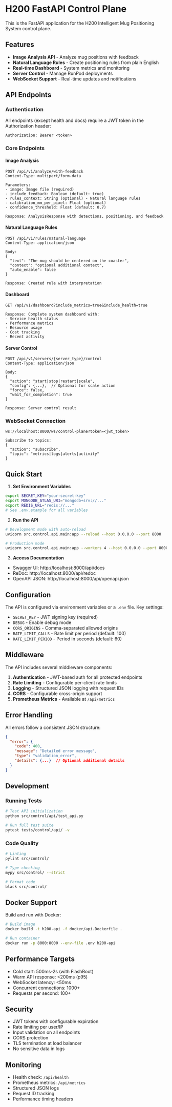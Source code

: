 # H200 FastAPI Control Plane

This is the FastAPI application for the H200 Intelligent Mug Positioning System control plane.

## Features

- **Image Analysis API** - Analyze mug positions with feedback
- **Natural Language Rules** - Create positioning rules from plain English
- **Real-time Dashboard** - System metrics and monitoring
- **Server Control** - Manage RunPod deployments
- **WebSocket Support** - Real-time updates and notifications

## API Endpoints

### Authentication
All endpoints (except health and docs) require a JWT token in the Authorization header:
```
Authorization: Bearer <token>
```

### Core Endpoints

#### Image Analysis
```
POST /api/v1/analyze/with-feedback
Content-Type: multipart/form-data

Parameters:
- image: Image file (required)
- include_feedback: Boolean (default: true)
- rules_context: String (optional) - Natural language rules
- calibration_mm_per_pixel: Float (optional)
- confidence_threshold: Float (default: 0.7)

Response: AnalysisResponse with detections, positioning, and feedback
```

#### Natural Language Rules
```
POST /api/v1/rules/natural-language
Content-Type: application/json

Body:
{
  "text": "The mug should be centered on the coaster",
  "context": "optional additional context",
  "auto_enable": false
}

Response: Created rule with interpretation
```

#### Dashboard
```
GET /api/v1/dashboard?include_metrics=true&include_health=true

Response: Complete system dashboard with:
- Service health status
- Performance metrics
- Resource usage
- Cost tracking
- Recent activity
```

#### Server Control
```
POST /api/v1/servers/{server_type}/control
Content-Type: application/json

Body:
{
  "action": "start|stop|restart|scale",
  "config": {...},  // Optional for scale action
  "force": false,
  "wait_for_completion": true
}

Response: Server control result
```

### WebSocket Connection
```
ws://localhost:8000/ws/control-plane?token=<jwt_token>

Subscribe to topics:
{
  "action": "subscribe",
  "topic": "metrics|logs|alerts|activity"
}
```

## Quick Start

1. **Set Environment Variables**
```bash
export SECRET_KEY="your-secret-key"
export MONGODB_ATLAS_URI="mongodb+srv://..."
export REDIS_URL="redis://..."
# See .env.example for all variables
```

2. **Run the API**
```bash
# Development mode with auto-reload
uvicorn src.control.api.main:app --reload --host 0.0.0.0 --port 8000

# Production mode
uvicorn src.control.api.main:app --workers 4 --host 0.0.0.0 --port 8000
```

3. **Access Documentation**
- Swagger UI: http://localhost:8000/api/docs
- ReDoc: http://localhost:8000/api/redoc
- OpenAPI JSON: http://localhost:8000/api/openapi.json

## Configuration

The API is configured via environment variables or a `.env` file. Key settings:

- `SECRET_KEY` - JWT signing key (required)
- `DEBUG` - Enable debug mode
- `CORS_ORIGINS` - Comma-separated allowed origins
- `RATE_LIMIT_CALLS` - Rate limit per period (default: 100)
- `RATE_LIMIT_PERIOD` - Period in seconds (default: 60)

## Middleware

The API includes several middleware components:

1. **Authentication** - JWT-based auth for all protected endpoints
2. **Rate Limiting** - Configurable per-client rate limits
3. **Logging** - Structured JSON logging with request IDs
4. **CORS** - Configurable cross-origin support
5. **Prometheus Metrics** - Available at `/api/metrics`

## Error Handling

All errors follow a consistent JSON structure:
```json
{
  "error": {
    "code": 400,
    "message": "Detailed error message",
    "type": "validation_error",
    "details": {...}  // Optional additional details
  }
}
```

## Development

### Running Tests
```bash
# Test API initialization
python src/control/api/test_api.py

# Run full test suite
pytest tests/control/api/ -v
```

### Code Quality
```bash
# Linting
pylint src/control/

# Type checking
mypy src/control/ --strict

# Format code
black src/control/
```

## Docker Support

Build and run with Docker:
```bash
# Build image
docker build -t h200-api -f docker/api.Dockerfile .

# Run container
docker run -p 8000:8000 --env-file .env h200-api
```

## Performance Targets

- Cold start: 500ms-2s (with FlashBoot)
- Warm API response: <200ms (p95)
- WebSocket latency: <50ms
- Concurrent connections: 1000+
- Requests per second: 100+

## Security

- JWT tokens with configurable expiration
- Rate limiting per user/IP
- Input validation on all endpoints
- CORS protection
- TLS termination at load balancer
- No sensitive data in logs

## Monitoring

- Health check: `/api/health`
- Prometheus metrics: `/api/metrics`
- Structured JSON logs
- Request ID tracking
- Performance timing headers